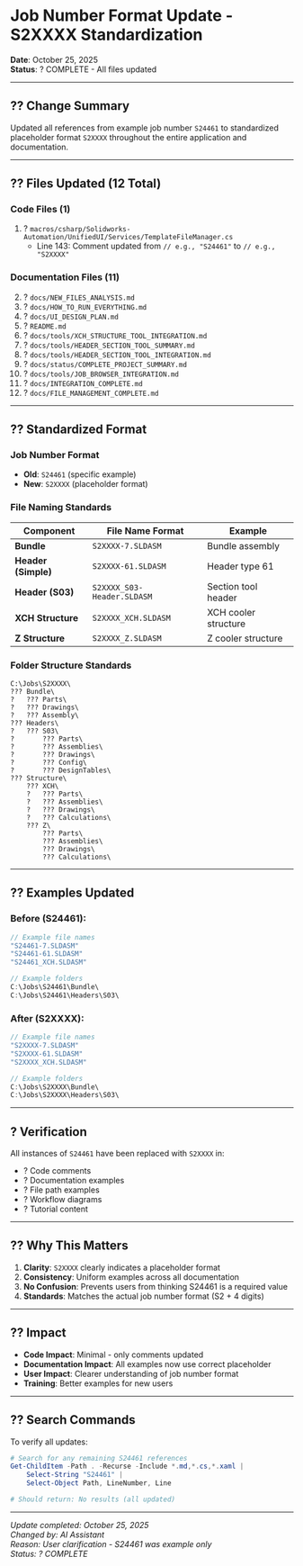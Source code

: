 # Job Number Format Update - S2XXXX Standardization

**Date**: October 25, 2025  
**Status**: ? COMPLETE - All files updated

---

## ?? Change Summary

Updated all references from example job number `S24461` to standardized placeholder format `S2XXXX` throughout the entire application and documentation.

---

## ?? Files Updated (12 Total)

### Code Files (1)
1. ? `macros/csharp/Solidworks-Automation/UnifiedUI/Services/TemplateFileManager.cs`
   - Line 143: Comment updated from `// e.g., "S24461"` to `// e.g., "S2XXXX"`

### Documentation Files (11)
2. ? `docs/NEW_FILES_ANALYSIS.md`
3. ? `docs/HOW_TO_RUN_EVERYTHING.md`
4. ? `docs/UI_DESIGN_PLAN.md`
5. ? `README.md`
6. ? `docs/tools/XCH_STRUCTURE_TOOL_INTEGRATION.md`
7. ? `docs/tools/HEADER_SECTION_TOOL_SUMMARY.md`
8. ? `docs/tools/HEADER_SECTION_TOOL_INTEGRATION.md`
9. ? `docs/status/COMPLETE_PROJECT_SUMMARY.md`
10. ? `docs/tools/JOB_BROWSER_INTEGRATION.md`
11. ? `docs/INTEGRATION_COMPLETE.md`
12. ? `docs/FILE_MANAGEMENT_COMPLETE.md`

---

## ?? Standardized Format

### Job Number Format
- **Old**: `S24461` (specific example)
- **New**: `S2XXXX` (placeholder format)

### File Naming Standards

| Component | File Name Format | Example |
|-----------|------------------|---------|
| **Bundle** | `S2XXXX-7.SLDASM` | Bundle assembly |
| **Header (Simple)** | `S2XXXX-61.SLDASM` | Header type 61 |
| **Header (S03)** | `S2XXXX_S03-Header.SLDASM` | Section tool header |
| **XCH Structure** | `S2XXXX_XCH.SLDASM` | XCH cooler structure |
| **Z Structure** | `S2XXXX_Z.SLDASM` | Z cooler structure |

### Folder Structure Standards

```
C:\Jobs\S2XXXX\
??? Bundle\
?   ??? Parts\
?   ??? Drawings\
?   ??? Assembly\
??? Headers\
?   ??? S03\
?       ??? Parts\
?       ??? Assemblies\
?       ??? Drawings\
?       ??? Config\
?       ??? DesignTables\
??? Structure\
    ??? XCH\
    ?   ??? Parts\
    ?   ??? Assemblies\
    ?   ??? Drawings\
    ?   ??? Calculations\
    ??? Z\
        ??? Parts\
        ??? Assemblies\
        ??? Drawings\
        ??? Calculations\
```

---

## ?? Examples Updated

### Before (S24461):
```csharp
// Example file names
"S24461-7.SLDASM"
"S24461-61.SLDASM"
"S24461_XCH.SLDASM"

// Example folders
C:\Jobs\S24461\Bundle\
C:\Jobs\S24461\Headers\S03\
```

### After (S2XXXX):
```csharp
// Example file names
"S2XXXX-7.SLDASM"
"S2XXXX-61.SLDASM"
"S2XXXX_XCH.SLDASM"

// Example folders
C:\Jobs\S2XXXX\Bundle\
C:\Jobs\S2XXXX\Headers\S03\
```

---

## ? Verification

All instances of `S24461` have been replaced with `S2XXXX` in:
- ? Code comments
- ? Documentation examples
- ? File path examples
- ? Workflow diagrams
- ? Tutorial content

---

## ?? Why This Matters

1. **Clarity**: `S2XXXX` clearly indicates a placeholder format
2. **Consistency**: Uniform examples across all documentation
3. **No Confusion**: Prevents users from thinking S24461 is a required value
4. **Standards**: Matches the actual job number format (S2 + 4 digits)

---

## ?? Impact

- **Code Impact**: Minimal - only comments updated
- **Documentation Impact**: All examples now use correct placeholder
- **User Impact**: Clearer understanding of job number format
- **Training**: Better examples for new users

---

## ?? Search Commands

To verify all updates:

```powershell
# Search for any remaining S24461 references
Get-ChildItem -Path . -Recurse -Include *.md,*.cs,*.xaml | 
    Select-String "S24461" | 
    Select-Object Path, LineNumber, Line

# Should return: No results (all updated)
```

---

*Update completed: October 25, 2025*  
*Changed by: AI Assistant*  
*Reason: User clarification - S24461 was example only*  
*Status: ? COMPLETE*

